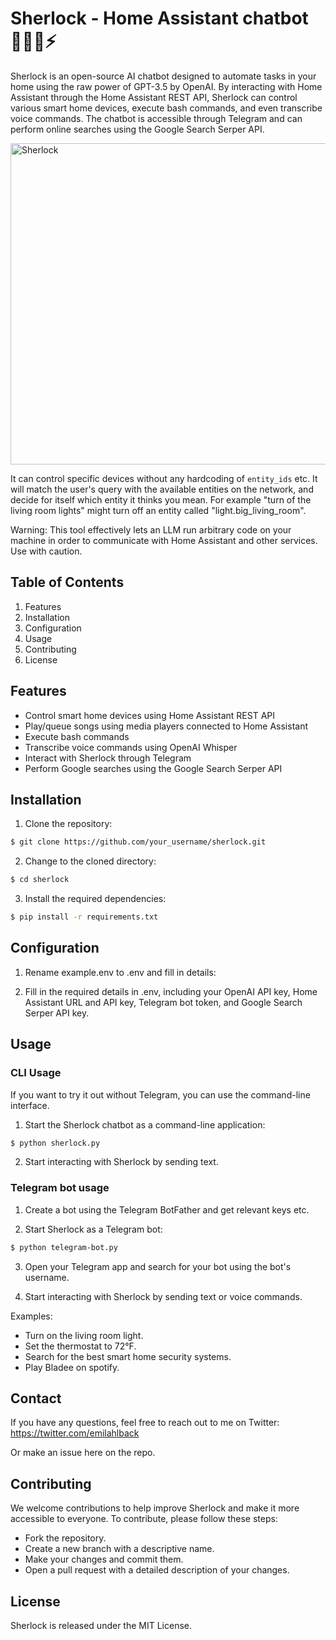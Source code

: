 # Sherlock - Home Assistant chatbot 🕵🏻‍♂️⚡️

Sherlock is an open-source AI chatbot designed to automate tasks in your home using the raw power of GPT-3.5 by OpenAI. By interacting with Home Assistant through the Home Assistant REST API, Sherlock can control various smart home devices, execute bash commands, and even transcribe voice commands. The chatbot is accessible through Telegram and can perform online searches using the Google Search Serper API.

<img width="514" alt="Sherlock" src="https://user-images.githubusercontent.com/1856197/229633885-aae585a9-1e5b-4225-83a8-c31a09d57b2a.png">

It can control specific devices without any hardcoding of `entity_ids` etc. It will match the user's query with the available entities on the network, and decide for itself which entity it thinks you mean. For example "turn of the living room lights" might turn off an entity called "light.big_living_room".

Warning: This tool effectively lets an LLM run arbitrary code on your machine in order to communicate with Home Assistant and other services. Use with caution.

## Table of Contents

1. Features
2. Installation
3. Configuration
4. Usage
5. Contributing
6. License

## Features

- Control smart home devices using Home Assistant REST API
- Play/queue songs using media players connected to Home Assistant
- Execute bash commands
- Transcribe voice commands using OpenAI Whisper
- Interact with Sherlock through Telegram
- Perform Google searches using the Google Search Serper API

## Installation

1. Clone the repository:

```bash
$ git clone https://github.com/your_username/sherlock.git
```

2. Change to the cloned directory:

```bash
$ cd sherlock
```

3. Install the required dependencies:

```bash
$ pip install -r requirements.txt
```

## Configuration

1. Rename example.env to .env and fill in details:

2. Fill in the required details in .env, including your OpenAI API key, Home Assistant URL and API key, Telegram bot token, and Google Search Serper API key.

## Usage

### CLI Usage

If you want to try it out without Telegram, you can use the command-line interface.

1. Start the Sherlock chatbot as a command-line application:

```bash
$ python sherlock.py
```

2. Start interacting with Sherlock by sending text.

### Telegram bot usage

1. Create a bot using the Telegram BotFather and get relevant keys etc.

2. Start Sherlock as a Telegram bot:

```bash
$ python telegram-bot.py
```

3. Open your Telegram app and search for your bot using the bot's username.

4. Start interacting with Sherlock by sending text or voice commands.

Examples:

- Turn on the living room light.
- Set the thermostat to 72°F.
- Search for the best smart home security systems.
- Play Bladee on spotify.

## Contact

If you have any questions, feel free to reach out to me on Twitter: https://twitter.com/emilahlback

Or make an issue here on the repo.

## Contributing

We welcome contributions to help improve Sherlock and make it more accessible to everyone. To contribute, please follow these steps:

- Fork the repository.
- Create a new branch with a descriptive name.
- Make your changes and commit them.
- Open a pull request with a detailed description of your changes.

## License

Sherlock is released under the MIT License.
